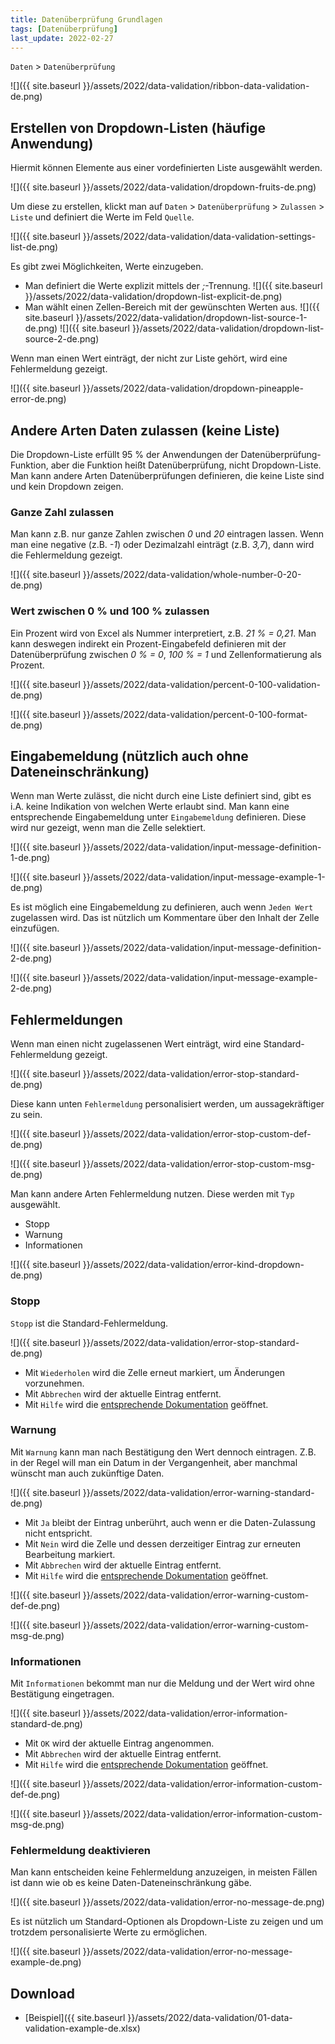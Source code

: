 ```yaml
---
title: Datenüberprüfung Grundlagen
tags: [Datenüberprüfung]
last_update: 2022-02-27
---
```


`Daten` > `Datenüberprüfung`

![]({{ site.baseurl }}/assets/2022/data-validation/ribbon-data-validation-de.png)

## Erstellen von Dropdown-Listen (häufige Anwendung)


Hiermit können Elemente aus einer vordefinierten Liste ausgewählt werden.

![]({{ site.baseurl }}/assets/2022/data-validation/dropdown-fruits-de.png)

Um diese zu erstellen, klickt man auf `Daten` > `Datenüberprüfung` > `Zulassen` > `Liste` und definiert die Werte im Feld `Quelle`.

![]({{ site.baseurl }}/assets/2022/data-validation/data-validation-settings-list-de.png)

Es gibt zwei Möglichkeiten, Werte einzugeben.

- Man definiert die Werte explizit mittels der *;*-Trennung.
![]({{ site.baseurl }}/assets/2022/data-validation/dropdown-list-explicit-de.png)
- Man wählt einen Zellen-Bereich mit der gewünschten Werten aus.
![]({{ site.baseurl }}/assets/2022/data-validation/dropdown-list-source-1-de.png)
![]({{ site.baseurl }}/assets/2022/data-validation/dropdown-list-source-2-de.png)

Wenn man einen Wert einträgt, der nicht zur Liste gehört, wird eine Fehlermeldung gezeigt.

![]({{ site.baseurl }}/assets/2022/data-validation/dropdown-pineapple-error-de.png)
 

## Andere Arten Daten zulassen (keine Liste)

Die Dropdown-Liste erfüllt 95 % der Anwendungen der Datenüberprüfung-Funktion, aber die Funktion heißt Datenüberprüfung, nicht Dropdown-Liste. 
Man kann andere Arten Datenüberprüfungen definieren, die keine Liste sind und kein Dropdown zeigen. 

### Ganze Zahl zulassen

Man kann z.B. nur ganze Zahlen zwischen *0* und *20* eintragen lassen.
Wenn man eine negative (z.B. *-1*) oder Dezimalzahl einträgt (z.B. *3,7*), dann wird die Fehlermeldung gezeigt.

![]({{ site.baseurl }}/assets/2022/data-validation/whole-number-0-20-de.png)

### Wert zwischen 0 % und 100 % zulassen

Ein Prozent wird von Excel als Nummer interpretiert, z.B. *21 % = 0,21*. 
Man kann deswegen indirekt ein Prozent-Eingabefeld definieren mit der Datenüberprüfung zwischen *0 % = 0*, *100 % = 1* und Zellenformatierung als Prozent.

![]({{ site.baseurl }}/assets/2022/data-validation/percent-0-100-validation-de.png)

![]({{ site.baseurl }}/assets/2022/data-validation/percent-0-100-format-de.png)

## Eingabemeldung (nützlich auch ohne Dateneinschränkung)

Wenn man Werte zulässt, die nicht durch eine Liste definiert sind, gibt es i.A. keine Indikation von welchen Werte erlaubt sind.
Man kann eine entsprechende Eingabemeldung unter `Eingabemeldung` definieren.
Diese wird nur gezeigt, wenn man die Zelle selektiert.

![]({{ site.baseurl }}/assets/2022/data-validation/input-message-definition-1-de.png)

![]({{ site.baseurl }}/assets/2022/data-validation/input-message-example-1-de.png)

Es ist möglich eine Eingabemeldung zu definieren, auch wenn `Jeden Wert` zugelassen wird.
Das ist nützlich um Kommentare über den Inhalt der Zelle einzufügen.

![]({{ site.baseurl }}/assets/2022/data-validation/input-message-definition-2-de.png)

![]({{ site.baseurl }}/assets/2022/data-validation/input-message-example-2-de.png)

## Fehlermeldungen

Wenn man einen nicht zugelassenen Wert einträgt, wird eine Standard-Fehlermeldung gezeigt.

![]({{ site.baseurl }}/assets/2022/data-validation/error-stop-standard-de.png)

Diese kann unten `Fehlermeldung` personalisiert werden, um aussagekräftiger zu sein.

![]({{ site.baseurl }}/assets/2022/data-validation/error-stop-custom-def-de.png)

![]({{ site.baseurl }}/assets/2022/data-validation/error-stop-custom-msg-de.png)

Man kann andere Arten Fehlermeldung nutzen. 
Diese werden mit `Typ` ausgewählt.
- Stopp
- Warnung
- Informationen

![]({{ site.baseurl }}/assets/2022/data-validation/error-kind-dropdown-de.png)

### Stopp

`Stopp` ist die Standard-Fehlermeldung.

![]({{ site.baseurl }}/assets/2022/data-validation/error-stop-standard-de.png)

- Mit `Wiederholen` wird die Zelle erneut markiert, um Änderungen vorzunehmen. 
- Mit `Abbrechen` wird der aktuelle Eintrag entfernt.
- Mit `Hilfe` wird die [entsprechende Dokumentation](https://support.microsoft.com/de-de/office/anwenden-von-daten%C3%BCberpr%C3%BCfung-auf-zellen-29fecbcc-d1b9-42c1-9d76-eff3ce5f7249) geöffnet.

### Warnung

Mit `Warnung` kann man nach Bestätigung den Wert dennoch eintragen.
Z.B. in der Regel will man ein Datum in der Vergangenheit, aber manchmal wünscht man auch zukünftige Daten.

![]({{ site.baseurl }}/assets/2022/data-validation/error-warning-standard-de.png)

- Mit `Ja` bleibt der Eintrag unberührt, auch wenn er die Daten-Zulassung nicht entspricht.
- Mit `Nein` wird die Zelle und dessen derzeitiger Eintrag zur erneuten Bearbeitung markiert. 
- Mit `Abbrechen` wird der aktuelle Eintrag entfernt.
- Mit `Hilfe` wird die [entsprechende Dokumentation](https://support.microsoft.com/de-de/office/anwenden-von-daten%C3%BCberpr%C3%BCfung-auf-zellen-29fecbcc-d1b9-42c1-9d76-eff3ce5f7249) geöffnet.

![]({{ site.baseurl }}/assets/2022/data-validation/error-warning-custom-def-de.png)

![]({{ site.baseurl }}/assets/2022/data-validation/error-warning-custom-msg-de.png)

### Informationen

Mit `Informationen` bekommt man nur die Meldung und der Wert wird ohne Bestätigung eingetragen.

![]({{ site.baseurl }}/assets/2022/data-validation/error-information-standard-de.png)

- Mit `OK` wird der aktuelle Eintrag angenommen.
- Mit `Abbrechen` wird der aktuelle Eintrag entfernt.
- Mit `Hilfe` wird die [entsprechende Dokumentation](https://support.microsoft.com/de-de/office/anwenden-von-daten%C3%BCberpr%C3%BCfung-auf-zellen-29fecbcc-d1b9-42c1-9d76-eff3ce5f7249) geöffnet.

![]({{ site.baseurl }}/assets/2022/data-validation/error-information-custom-def-de.png)

![]({{ site.baseurl }}/assets/2022/data-validation/error-information-custom-msg-de.png)

### Fehlermeldung deaktivieren

Man kann entscheiden keine Fehlermeldung anzuzeigen, in meisten Fällen ist dann wie ob es keine Daten-Dateneinschränkung gäbe.

![]({{ site.baseurl }}/assets/2022/data-validation/error-no-message-de.png)

Es ist nützlich um Standard-Optionen als Dropdown-Liste zu zeigen und um trotzdem personalisierte Werte zu ermöglichen.

![]({{ site.baseurl }}/assets/2022/data-validation/error-no-message-example-de.png)

## Download

- [Beispiel]({{ site.baseurl }}/assets/2022/data-validation/01-data-validation-example-de.xlsx)
